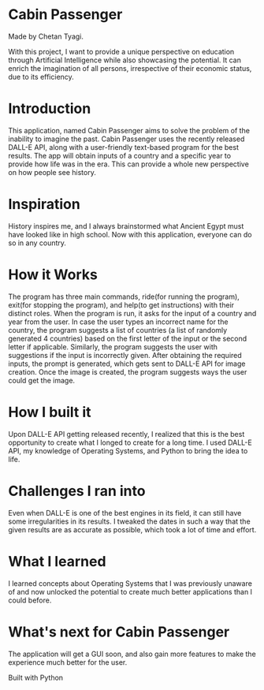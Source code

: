 # Cabin Passenger
Made by Chetan Tyagi.

With this project, I want to provide a unique perspective on education through Artificial Intelligence while also showcasing the potential. It can enrich the imagination of all persons, irrespective of their economic status, due to its efficiency.

# Introduction
This application, named Cabin Passenger aims to solve the problem of the inability to imagine the past. Cabin Passenger uses the recently released DALL-E API, along with a user-friendly text-based program for the best results. The app will obtain inputs of a country and a specific year to provide how life was in the era. This can provide a whole new perspective on how people see history. 

# Inspiration
History inspires me, and I always brainstormed what Ancient Egypt must have looked like in high school. Now with this application, everyone can do so in any country.

# How it Works
The program has three main commands, ride(for running the program), exit(for stopping the program), and help(to get instructions) with their distinct roles. When the program is run, it asks for the input of a country and year from the user. In case the user types an incorrect name for the country, the program suggests a list of countries (a list of randomly generated 4 countries) based on the first letter of the input or the second letter if applicable. Similarly, the program suggests the user with suggestions if the input is incorrectly given. After obtaining the required inputs, the prompt is generated, which gets sent to DALL-E API for image creation. Once the image is created, the program suggests ways the user could get the image.

# How I built it
Upon DALL-E API getting released recently, I realized that this is the best opportunity to create what I longed to create for a long time. I used DALL-E API, my knowledge of Operating Systems, and Python to bring the idea to life.

# Challenges I ran into
Even when DALL-E is one of the best engines in its field, it can still have some irregularities in its results. I tweaked the dates in such a way that the given results are as accurate as possible, which took a lot of time and effort.

# What I learned
I learned concepts about Operating Systems that I was previously unaware of and now unlocked the potential to create much better applications than I could before.

# What's next for Cabin Passenger
The application will get a GUI soon, and also gain more features to make the experience much better for the user.

Built with Python
